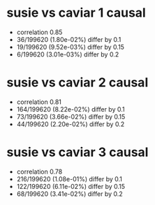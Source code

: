 # susie vs caviar  1 causal

- correlation 0.85
- 36/199620 (1.80e-02%) differ by 0.1
- 19/199620 (9.52e-03%) differ by 0.15
- 6/199620 (3.01e-03%) differ by 0.2


# susie vs caviar  2 causal

- correlation 0.81
- 164/199620 (8.22e-02%) differ by 0.1
- 73/199620 (3.66e-02%) differ by 0.15
- 44/199620 (2.20e-02%) differ by 0.2


# susie vs caviar  3 causal

- correlation 0.78
- 216/199620 (1.08e-01%) differ by 0.1
- 122/199620 (6.11e-02%) differ by 0.15
- 68/199620 (3.41e-02%) differ by 0.2


